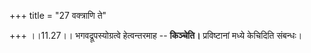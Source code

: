 +++
title = "27 वक्त्राणि ते"

+++
।।11.27।। भगवद्रूपस्योग्रत्वे हेत्वन्तरमाह -- **किञ्चेति।** प्रविष्टानां
मध्ये केचिदिति संबन्धः।
